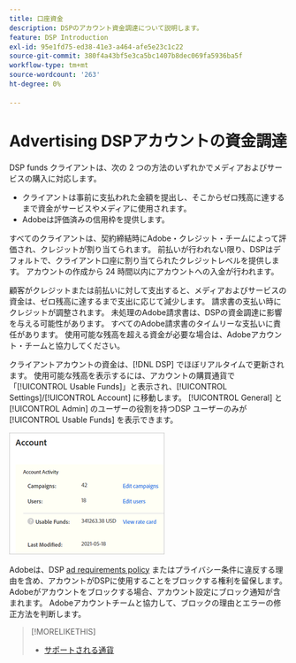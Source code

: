 ```yaml
---
title: 口座資金
description: DSPのアカウント資金調達について説明します。
feature: DSP Introduction
exl-id: 95e1fd75-ed38-41e3-a464-afe5e23c1c22
source-git-commit: 380f4a43bf5e3ca5bc1407b8dec069fa5936ba5f
workflow-type: tm+mt
source-wordcount: '263'
ht-degree: 0%

---
```


# Advertising DSPアカウントの資金調達

DSP funds クライアントは、次の 2 つの方法のいずれかでメディアおよびサービスの購入に対応します。

* クライアントは事前に支払われた金額を提出し、そこからゼロ残高に達するまで資金がサービスやメディアに使用されます。
* Adobeは評価済みの信用枠を提供します。

すべてのクライアントは、契約締結時にAdobe・クレジット・チームによって評価され、クレジットが割り当てられます。 前払いが行われない限り、DSPはデフォルトで、クライアント口座に割り当てられたクレジットレベルを提供します。 アカウントの作成から 24 時間以内にアカウントへの入金が行われます。

顧客がクレジットまたは前払いに対して支出すると、メディアおよびサービスの資金は、ゼロ残高に達するまで支出に応じて減少します。 請求書の支払い時にクレジットが調整されます。 未処理のAdobe請求書は、DSPの資金調達に影響を与える可能性があります。 すべてのAdobe請求書のタイムリーな支払いに責任があります。 使用可能な残高を超える資金が必要な場合は、Adobeアカウント・チームと協力してください。

クライアントアカウントの資金は、[!DNL DSP] でほぼリアルタイムで更新されます。 使用可能な残高を表示するには、アカウントの購買通貨で「[!UICONTROL Usable Funds]」と表示され、[!UICONTROL Settings]/[!UICONTROL Account] に移動します。 [!UICONTROL General] と [!UICONTROL Admin] のユーザーの役割を持つDSP ユーザーのみが [!UICONTROL Usable Funds] を表示できます。

![ 口座の利用可能資金等 ](/help/dsp/assets/account-usable-funds.png)

Adobeは、DSP [ad requirements policy](/help/policies/ad-requirements-policy.md) またはプライバシー条件に違反する理由を含め、アカウントがDSPに使用することをブロックする権利を留保します。 Adobeがアカウントをブロックする場合、アカウント設定にブロック通知が含まれます。 Adobeアカウントチームと協力して、ブロックの理由とエラーの修正方法を判断します。

>[!MORELIKETHIS]
>
>* [ サポートされる通貨 ](/help/dsp/currency.md)
